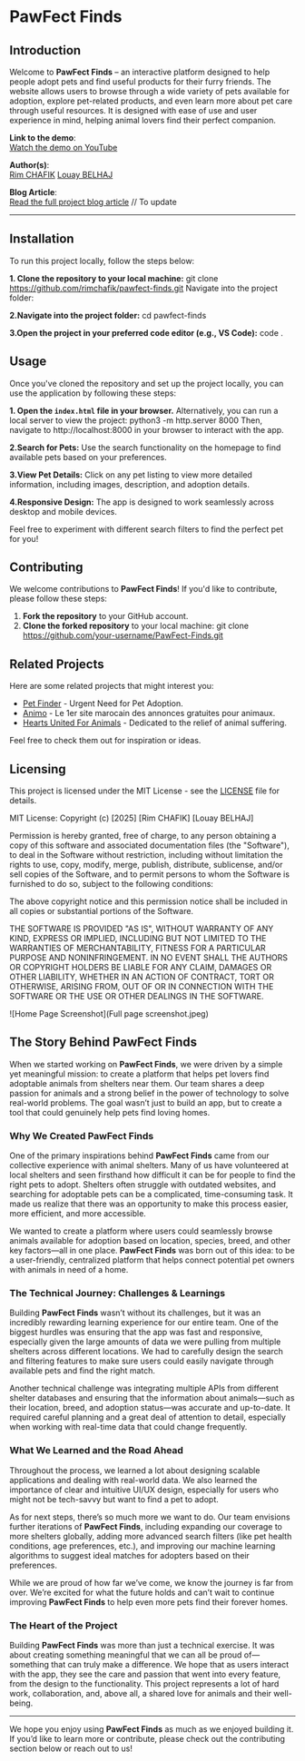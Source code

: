 # **PawFect Finds**

## **Introduction**

Welcome to **PawFect Finds** – an interactive platform designed to help people adopt pets and find useful products for their furry friends. The website allows users to browse through a wide variety of pets available for adoption, explore pet-related products, and even learn more about pet care through useful resources. It is designed with ease of use and user experience in mind, helping animal lovers find their perfect companion.

**Link to the demo**:  
[Watch the demo on YouTube](https://www.youtube.com/watch?v=Jx4ayitsF1o)

**Author(s)**:  
[Rim CHAFIK](https://www.linkedin.com/in/rim-chafik/)
[Louay BELHAJ](https://www.linkedin.com/in/louay-belhaj-750a5b236?utm_source=share&utm_campaign=share_via&utm_content=profile&utm_medium=android_app)

**Blog Article**:  
[Read the full project blog article](https://your-blog-post.com) // To update

---

## **Installation**

To run this project locally, follow the steps below:

**1. Clone the repository to your local machine:**
   git clone https://github.com/rimchafik/pawfect-finds.git
   Navigate into the project folder:

**2.Navigate into the project folder:**
  cd pawfect-finds
  
 **3.Open the project in your preferred code editor (e.g., VS Code):**
  code .


## **Usage**

Once you've cloned the repository and set up the project locally, you can use the application by following these steps:

**1. Open the `index.html` file in your browser.**
   Alternatively, you can run a local server to view the project:
   python3 -m http.server 8000
Then, navigate to http://localhost:8000 in your browser to interact with the app.

**2.Search for Pets:**
Use the search functionality on the homepage to find available pets based on your preferences.

**3.View Pet Details:**
Click on any pet listing to view more detailed information, including images, description, and adoption details.

**4.Responsive Design:**
The app is designed to work seamlessly across desktop and mobile devices.

Feel free to experiment with different search filters to find the perfect pet for you!


## **Contributing**

We welcome contributions to **PawFect Finds**! If you'd like to contribute, please follow these steps:

1. **Fork the repository** to your GitHub account.
2. **Clone the forked repository** to your local machine:
   git clone https://github.com/your-username/PawFect-Finds.git

## Related Projects
Here are some related projects that might interest you:

- [Pet Finder](https://www.petfinder.com/) - Urgent Need for Pet Adoption.
- [Animo](https://animo.ma/) - Le 1er site marocain des annonces gratuites pour animaux.
- [Hearts United For Animals](https://hua.org/) - Dedicated to the relief of animal suffering.

Feel free to check them out for inspiration or ideas.

## Licensing

This project is licensed under the MIT License - see the [LICENSE](LICENSE) file for details.

MIT License:
Copyright (c) [2025] [Rim CHAFIK] [Louay BELHAJ]

Permission is hereby granted, free of charge, to any person obtaining a copy of this software and associated documentation files (the "Software"), to deal in the Software without restriction, including without limitation the rights to use, copy, modify, merge, publish, distribute, sublicense, and/or sell copies of the Software, and to permit persons to whom the Software is furnished to do so, subject to the following conditions:

The above copyright notice and this permission notice shall be included in all copies or substantial portions of the Software.

THE SOFTWARE IS PROVIDED "AS IS", WITHOUT WARRANTY OF ANY KIND, EXPRESS OR IMPLIED, INCLUDING BUT NOT LIMITED TO THE WARRANTIES OF MERCHANTABILITY, FITNESS FOR A PARTICULAR PURPOSE AND NONINFRINGEMENT. IN NO EVENT SHALL THE AUTHORS OR COPYRIGHT HOLDERS BE LIABLE FOR ANY CLAIM, DAMAGES OR OTHER LIABILITY, WHETHER IN AN ACTION OF CONTRACT, TORT OR OTHERWISE, ARISING FROM, OUT OF OR IN CONNECTION WITH THE SOFTWARE OR THE USE OR OTHER DEALINGS IN THE SOFTWARE.



![Home Page Screenshot](Full page screenshot.jpeg)


## The Story Behind PawFect Finds

When we started working on **PawFect Finds**, we were driven by a simple yet meaningful mission: to create a platform that helps pet lovers find adoptable animals from shelters near them. Our team shares a deep passion for animals and a strong belief in the power of technology to solve real-world problems. The goal wasn’t just to build an app, but to create a tool that could genuinely help pets find loving homes.

### Why We Created PawFect Finds

One of the primary inspirations behind **PawFect Finds** came from our collective experience with animal shelters. Many of us have volunteered at local shelters and seen firsthand how difficult it can be for people to find the right pets to adopt. Shelters often struggle with outdated websites, and searching for adoptable pets can be a complicated, time-consuming task. It made us realize that there was an opportunity to make this process easier, more efficient, and more accessible.

We wanted to create a platform where users could seamlessly browse animals available for adoption based on location, species, breed, and other key factors—all in one place. **PawFect Finds** was born out of this idea: to be a user-friendly, centralized platform that helps connect potential pet owners with animals in need of a home.

### The Technical Journey: Challenges & Learnings

Building **PawFect Finds** wasn’t without its challenges, but it was an incredibly rewarding learning experience for our entire team. One of the biggest hurdles was ensuring that the app was fast and responsive, especially given the large amounts of data we were pulling from multiple shelters across different locations. We had to carefully design the search and filtering features to make sure users could easily navigate through available pets and find the right match.

Another technical challenge was integrating multiple APIs from different shelter databases and ensuring that the information about animals—such as their location, breed, and adoption status—was accurate and up-to-date. It required careful planning and a great deal of attention to detail, especially when working with real-time data that could change frequently.

### What We Learned and the Road Ahead

Throughout the process, we learned a lot about designing scalable applications and dealing with real-world data. We also learned the importance of clear and intuitive UI/UX design, especially for users who might not be tech-savvy but want to find a pet to adopt.

As for next steps, there’s so much more we want to do. Our team envisions further iterations of **PawFect Finds**, including expanding our coverage to more shelters globally, adding more advanced search filters (like pet health conditions, age preferences, etc.), and improving our machine learning algorithms to suggest ideal matches for adopters based on their preferences.

While we are proud of how far we’ve come, we know the journey is far from over. We’re excited for what the future holds and can’t wait to continue improving **PawFect Finds** to help even more pets find their forever homes.

### The Heart of the Project

Building **PawFect Finds** was more than just a technical exercise. It was about creating something meaningful that we can all be proud of—something that can truly make a difference. We hope that as users interact with the app, they see the care and passion that went into every feature, from the design to the functionality. This project represents a lot of hard work, collaboration, and, above all, a shared love for animals and their well-being.

---
We hope you enjoy using **PawFect Finds** as much as we enjoyed building it. If you’d like to learn more or contribute, please check out the contributing section below or reach out to us!

